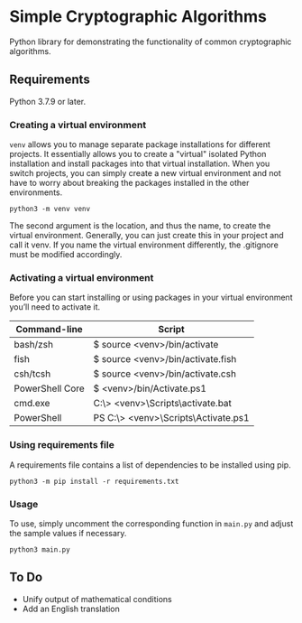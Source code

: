 # Simple Cryptographic Algorithms

Python library for demonstrating the functionality of common cryptographic algorithms.

## Requirements

Python 3.7.9 or later.

### Creating a virtual environment

`venv` allows you to manage separate package installations for different projects. It essentially allows you to create
a "virtual" isolated Python installation and install packages into that virtual installation. When you switch projects,
you can simply create a new virtual environment and not have to worry about breaking the packages installed in the other
environments.

```shell
python3 -m venv venv
```

The second argument is the location, and thus the name, to create the virtual environment. Generally, you can just
create this in your project and call it venv. If you name the virtual environment differently, the .gitignore must be
modified accordingly.

### Activating a virtual environment

Before you can start installing or using packages in your virtual environment you’ll need to activate it.

| Command-line    | Script                                       |
|-----------------|----------------------------------------------|
| bash/zsh        | $ source &lt;venv&gt;/bin/activate           |
| fish            | $ source &lt;venv&gt;/bin/activate.fish      |
| csh/tcsh        | $ source &lt;venv&gt;/bin/activate.csh       |
| PowerShell Core | $ &lt;venv&gt;/bin/Activate.ps1              |
| cmd.exe         | C:\\> &lt;venv&gt;\\Scripts\\activate.bat    |
| PowerShell      | PS C:\\> &lt;venv&gt;\\Scripts\\Activate.ps1 |

### Using requirements file

A requirements file contains a list of dependencies to be installed using pip.

```shell
python3 -m pip install -r requirements.txt
```

### Usage

To use, simply uncomment the corresponding function in `main.py` and adjust the sample values if necessary.

```shell
python3 main.py
```

## To Do

- Unify output of mathematical conditions
- Add an English translation
